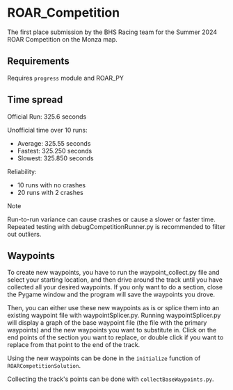 # ROAR_Competition

The first place submission by the BHS Racing team for the Summer 2024 ROAR Competition on the Monza map.

## Requirements

Requires `progress` module and ROAR_PY

## Time spread

Official Run:
325.6 seconds

Unofficial time over 10 runs:

- Average: 325.55 seconds
- Fastest: 325.250 seconds
- Slowest: 325.850 seconds

Reliability:

- 10 runs with no crashes
- 20 runs with 2 crashes

> [!NOTE]
> Run-to-run variance can cause crashes or cause a slower or faster time. Repeated testing with debugCompetitionRunner.py is recommended to filter out outliers.

## Waypoints

To create new waypoints, you have to run the waypoint_collect.py file and select your starting location, and then drive around the track until you have collected all your desired waypoints. If you only want to do a section, close the Pygame window and the program will save the waypoints you drove.

Then, you can either use these new waypoints as is or splice them into an existing waypoint file with waypointSplicer.py. Running waypointSplicer.py will display a graph of the base waypoint file (the file with the primary waypoints) and the new waypoints you want to substitute in. Click on the end points of the section you want to replace, or double click if you want to replace from that point to the end of the track.

Using the new waypoints can be done in the `initialize` function of `ROARCompetitionSolution`.

Collecting the track's points can be done with `collectBaseWaypoints.py`.
